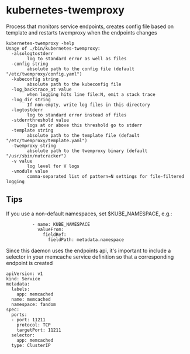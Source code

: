 # kubernetes-twemproxy
Process that monitors service endpoints, creates config file based on template and restarts twemproxy when the endpoints changes

```
kubernetes-twemproxy -help
Usage of ./bin/kubernetes-twemproxy:
  -alsologtostderr
    	log to standard error as well as files
  -config string
    	absolute path to the config file (default "/etc/twemproxy/config.yaml")
  -kubeconfig string
    	absolute path to the kubeconfig file
  -log_backtrace_at value
    	when logging hits line file:N, emit a stack trace
  -log_dir string
    	If non-empty, write log files in this directory
  -logtostderr
    	log to standard error instead of files
  -stderrthreshold value
    	logs at or above this threshold go to stderr
  -template string
    	absolute path to the template file (default "/etc/twemproxy/template.yaml")
  -twemproxy string
    	absolute path to the twemproxy binary (default "/usr/sbin/nutcracker")
  -v value
    	log level for V logs
  -vmodule value
    	comma-separated list of pattern=N settings for file-filtered logging
```

## Tips

If you use a non-default namespaces, set $KUBE_NAMESPACE, e.g.:

```
          - name: KUBE_NAMESPACE
            valueFrom:
              fieldRef:
                fieldPath: metadata.namespace
```

Since this daemon uses the endpoints api, it's important to include a selector in your memcache service definition so that a corresponding endpoint is created

```
apiVersion: v1
kind: Service
metadata:
  labels:
    app: memcached
  name: memcached
  namespace: fandom
spec:
  ports:
  - port: 11211
    protocol: TCP
    targetPort: 11211
  selector:
    app: memcached
  type: ClusterIP
```
